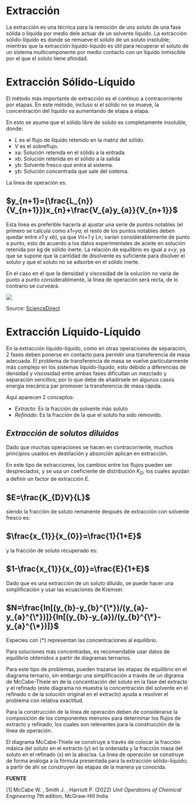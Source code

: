 

# **Extracción**

La extracción es una técnica para la remoción de uns soluto de una fase sólida o líquida por medio dele actuar de un solvente líquido. La extracción sólido-líquido es donde se remueve el soluto de un soluto insoluble; mientras que la extracción líquido-líquido es útil para recuperar el soluto de un sistema multicomponente por medio contacto con un líquido inmiscible por el que el soluto tiene afinidad. 

# **Extracción Sólido-Líquido**

El método más importante de extracción es el continuo a contracorriente por etapas. En este método, incluso si el sólido no se mueve, la concentración del líquido va aumentando de etapa a etapa.

En esto se asume que el sólido libre de soluto es completamente insoluble, donde: 
* *L* es el flujo de líquido retenido en la matriz del sólido.
* *V* es el sobreflujo.
* xa: Solución retenida en el sólido a la entrada.
* xb: Solución retenida en el sólido a la salida
* yb: Solvente fresco que entra al sistema.
* yb: Solución concentrada que sale del sistema.

La línea de operación es: 
## $y_{n+1}=(\frac{L_{n}}{V_{n+1}})x_{n}+\frac{V_{a}y_{a}}{V_{n+1}}$

Esta línea es preferible hacerla al ajustar una serie de puntos notables (el primero se calcula como *x1=ya*; el resto de los puntos notables deben quedar entre *x1* y *xb*), ya que *Vn+1* y Ln, varían considerablemente de punto a punto, esto de acuerdo a los datos experimentales de aceite en solución retenida por kg de sólido inerte. La relación de equilibrio es igual a *x=y*, ya que se supone que la cantidad de disolvente es suficiente para disolver el soluto y que el soluto no se adsorbe en el sólido inerte.

En el caso en el que la densidad y viscosidad de la solución no varía de punto a punto considerablmente, la línea de operación será recta, de lo contrario se curveará.

 ![](https://ars.els-cdn.com/content/image/3-s2.0-B9780123725066000046-f14-04-9780123725066.gif)

Source: [ScienceDirect](https://www.sciencedirect.com/science/article/abs/pii/B9780123725066000046)

# **Extracción Líquido-Líquido**
En la extracción líquido-líquido, como en otras operaciones de separación, 2 fases deben ponerse en contacto para permitir una transferencia de masa adecuada. El problema de transferencia de masa se vuelve particularmente más complejo en los sistemas líquido-líquido, esto debido a diferencias de densidad y viscosidad entre ambas fases dificultan un mezclado y separación sencillos; por lo que debe de añadírsele en algunos casos energía mecánica par promover la transferencia de masa rápida.

Aquí aparecen 2 conceptos: 
* *Extracto*: Es la fracción de solvente más soluto
* *Refinado*: Es la fracción de la que el soluto ha sido removido.

## *Extracción de solutos diluidos*
Dado que muchas operaciones se hacen en contracorriente, muchos principios usados en destilación y absorción aplican en extracción.

En este tipo de extracciones, los cambios entre los flujos pueden ser despreciados, y se usa un coeficiente de distribución $K_{D}$; los cuales ayudan a definir un factor de extracción E. 
## $E=\frac{K_{D}V}{L}$
siendo la fracción de soluto remanente después de extracción con solvente fresco es: 

## $\frac{x_{1}}{x_{0}}=\frac{1}{1+E}$
y la fracción de soluto recuperado es: 
## $1-\frac{x_{1}}{x_{0}}=\frac{E}{1+E}$
Dado que es una extracción de un soluto diluido, se puede hacer una simplificación y usar las ecuaciones de Kremser.

## $N=\frac{ln[(y_{b}-y_{b}^{\*})/(y_{a}-y_{a}^{\*})]}{ln[(y_{b}-y_{a})/(y_{b}^{\*}-y_{a}^{\*})]}$
Especies con (\*) representan las concentraciones al equilibrio.

Para soluciones más concentradas, es recomendable usar datos de equilibrio obtenidos a partir de diagramas ternarios.

Para este tipo de problemas, pueden trazarse las etapas de equilibrio en el diagrama ternario, sin embargo una simplificación a través de un digrama de McCabe-Thiele en de la concentración del soluto en la fase del extracto y el refinado (este diagrama no muestra la concentración del solvente en el refinado o de la solución original en el extracto) ayuda a resolver el problema con relativa exactitud. 

Para la construcción de la línea de operación deben de considerarse la composición de los componentes menores para determinar los flujos de extracto y refinado, los cuales son relevantes para la construcción de la línea de operación. 

El diagrama McCabe-Thiele se construye a través de colocar la fracción másica del soluto en el extracto (y) en la ordenada y la fracción masa del soluto en el refinado (x) en la abscisa. La línea de operación se construye de forma análoga a la fórmula presentada para la extracción sólido-líquido; a partir de ahí se construyen las etapas de la manera ya conocida.

**FUENTE**

[1] McCabe W. , Smith J. , Harriott P. (2022) *Unit Operations of Chemical Engineering* 7th edition, McGraw-Hill India

